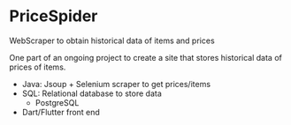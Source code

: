 # PriceSpider
WebScraper to obtain historical data of items and prices


One part of an ongoing project to create a site that stores historical data of prices of items.

* Java: Jsoup + Selenium scraper to get prices/items
* SQL: Relational database to store data 
    * PostgreSQL
* Dart/Flutter front end

